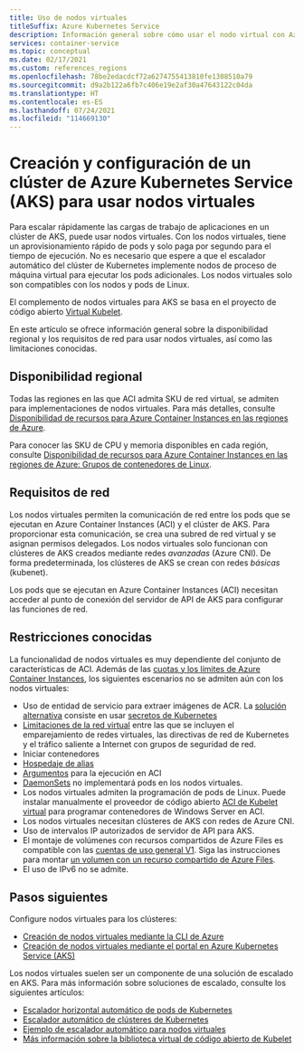 ```yaml
---
title: Uso de nodos virtuales
titleSuffix: Azure Kubernetes Service
description: Información general sobre cómo usar el nodo virtual con Azure Kubernetes Service (AKS)
services: container-service
ms.topic: conceptual
ms.date: 02/17/2021
ms.custom: references_regions
ms.openlocfilehash: 78be2edacdcf72a6274755413810fe1308510a79
ms.sourcegitcommit: d9a2b122a6fb7c406e19e2af30a47643122c04da
ms.translationtype: HT
ms.contentlocale: es-ES
ms.lasthandoff: 07/24/2021
ms.locfileid: "114669130"
---
```

# <a name="create-and-configure-an-azure-kubernetes-services-aks-cluster-to-use-virtual-nodes"></a>Creación y configuración de un clúster de Azure Kubernetes Service (AKS) para usar nodos virtuales

Para escalar rápidamente las cargas de trabajo de aplicaciones en un clúster de AKS, puede usar nodos virtuales. Con los nodos virtuales, tiene un aprovisionamiento rápido de pods y solo paga por segundo para el tiempo de ejecución. No es necesario que espere a que el escalador automático del clúster de Kubernetes implemente nodos de proceso de máquina virtual para ejecutar los pods adicionales. Los nodos virtuales solo son compatibles con los nodos y pods de Linux.

El complemento de nodos virtuales para AKS se basa en el proyecto de código abierto [Virtual Kubelet][virtual-kubelet-repo].

En este artículo se ofrece información general sobre la disponibilidad regional y los requisitos de red para usar nodos virtuales, así como las limitaciones conocidas.

## <a name="regional-availability"></a>Disponibilidad regional

Todas las regiones en las que ACI admita SKU de red virtual, se admiten para implementaciones de nodos virtuales. Para más detalles, consulte [Disponibilidad de recursos para Azure Container Instances en las regiones de Azure](../container-instances/container-instances-region-availability.md).

Para conocer las SKU de CPU y memoria disponibles en cada región, consulte [Disponibilidad de recursos para Azure Container Instances en las regiones de Azure: Grupos de contenedores de Linux](../container-instances/container-instances-region-availability.md#linux-container-groups).

## <a name="network-requirements"></a>Requisitos de red

Los nodos virtuales permiten la comunicación de red entre los pods que se ejecutan en Azure Container Instances (ACI) y el clúster de AKS. Para proporcionar esta comunicación, se crea una subred de red virtual y se asignan permisos delegados. Los nodos virtuales solo funcionan con clústeres de AKS creados mediante redes *avanzadas* (Azure CNI). De forma predeterminada, los clústeres de AKS se crean con redes *básicas* (kubenet).

Los pods que se ejecutan en Azure Container Instances (ACI) necesitan acceder al punto de conexión del servidor de API de AKS para configurar las funciones de red.

## <a name="known-limitations"></a>Restricciones conocidas

La funcionalidad de nodos virtuales es muy dependiente del conjunto de características de ACI. Además de las [cuotas y los límites de Azure Container Instances](../container-instances/container-instances-quotas.md), los siguientes escenarios no se admiten aún con los nodos virtuales:

* Uso de entidad de servicio para extraer imágenes de ACR. La [solución alternativa](https://github.com/virtual-kubelet/azure-aci/blob/master/README.md#private-registry) consiste en usar [secretos de Kubernetes](https://kubernetes.io/docs/tasks/configure-pod-container/pull-image-private-registry/#create-a-secret-by-providing-credentials-on-the-command-line)
* [Limitaciones de la red virtual](../container-instances/container-instances-vnet.md) entre las que se incluyen el emparejamiento de redes virtuales, las directivas de red de Kubernetes y el tráfico saliente a Internet con grupos de seguridad de red.
* Iniciar contenedores
* [Hospedaje de alias](https://kubernetes.io/docs/concepts/services-networking/add-entries-to-pod-etc-hosts-with-host-aliases/)
* [Argumentos](../container-instances/container-instances-exec.md#restrictions) para la ejecución en ACI
* [DaemonSets](concepts-clusters-workloads.md#statefulsets-and-daemonsets) no implementará pods en los nodos virtuales.
* Los nodos virtuales admiten la programación de pods de Linux. Puede instalar manualmente el proveedor de código abierto [ACI de Kubelet virtual](https://github.com/virtual-kubelet/azure-aci) para programar contenedores de Windows Server en ACI.
* Los nodos virtuales necesitan clústeres de AKS con redes de Azure CNI.
* Uso de intervalos IP autorizados de servidor de API para AKS.
* El montaje de volúmenes con recursos compartidos de Azure Files es compatible con las [cuentas de uso general V1](../storage/common/storage-account-overview.md#types-of-storage-accounts). Siga las instrucciones para montar [un volumen con un recurso compartido de Azure Files](azure-files-volume.md).
* El uso de IPv6 no se admite.

## <a name="next-steps"></a>Pasos siguientes

Configure nodos virtuales para los clústeres:

- [Creación de nodos virtuales mediante la CLI de Azure](virtual-nodes-cli.md)
- [Creación de nodos virtuales mediante el portal en Azure Kubernetes Service (AKS)](virtual-nodes-portal.md)

Los nodos virtuales suelen ser un componente de una solución de escalado en AKS. Para más información sobre soluciones de escalado, consulte los siguientes artículos:

- [Escalador horizontal automático de pods de Kubernetes][aks-hpa]
- [Escalador automático de clústeres de Kubernetes][aks-cluster-autoscaler]
- [Ejemplo de escalador automático para nodos virtuales][virtual-node-autoscale]
- [Más información sobre la biblioteca virtual de código abierto de Kubelet][virtual-kubelet-repo]

<!-- LINKS - external -->
[aks-hpa]: tutorial-kubernetes-scale.md
[aks-cluster-autoscaler]: ./cluster-autoscaler.md
[virtual-node-autoscale]: https://github.com/Azure-Samples/virtual-node-autoscale
[virtual-kubelet-repo]: https://github.com/virtual-kubelet/virtual-kubelet
